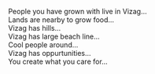 People you have grown with live in Vizag...  
Lands are nearby to grow food...  
Vizag has hills...   
Vizag has large beach line...  
Cool people around...  
Vizag has oppurtunities...   
You create what you care for...   
